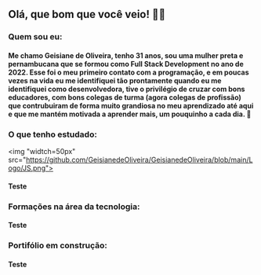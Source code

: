 ## Olá, que bom que você veio! 👋🏾

### Quem sou eu:

#### Me chamo Geisiane de Oliveira, tenho 31 anos, sou uma mulher preta e pernambucana que se formou como Full Stack Development no ano de 2022. Esse foi o meu primeiro contato com a programação, e em poucas vezes na vida eu me identifiquei tão prontamente quando eu me identifiquei como desenvolvedora, tive o privilégio de cruzar com bons educadores, com bons colegas de turma (agora colegas de profissão) que contrubuiram de forma muito grandiosa no meu aprendizado até aqui e que me mantém motivada a aprender mais, um pouquinho a cada dia. 🌱

### O que tenho estudado:

<img "widtch=50px" src="https://github.com/GeisianedeOliveira/GeisianedeOliveira/blob/main/Logo/JS.png">

#### Teste

### Formações na área da tecnologia:

#### Teste

### Portifólio em construção:

#### Teste
